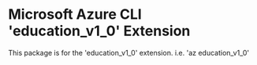 Microsoft Azure CLI 'education_v1_0' Extension
==========================================

This package is for the 'education_v1_0' extension.
i.e. 'az education_v1_0'
